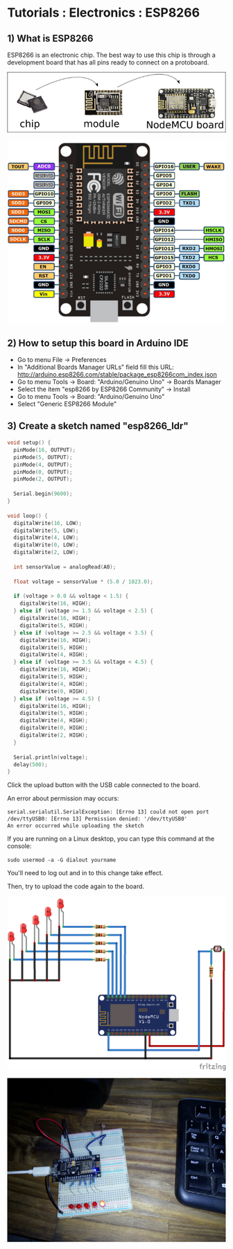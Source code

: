 # Tutorials : Electronics : ESP8266

## 1) What is ESP8266

ESP8266 is an electronic chip. The best way to use this chip is through a development board that 
has all pins ready to connect on a protoboard.

![ESP8266 NodeMCU](esp8266_chip_module_board.png)

![ESP8266 NodeMCU pin map](nodemcu_pins.png)

## 2) How to setup this board in Arduino IDE

- Go to menu File -> Preferences
- In "Additional Boards Manager URLs" field fill this URL: http://arduino.esp8266.com/stable/package_esp8266com_index.json
- Go to menu Tools -> Board: "Arduino/Genuino Uno" -> Boards Manager
- Select the item "esp8266 by ESP8266 Community" -> Install
- Go to menu Tools -> Board: "Arduino/Genuino Uno"
- Select "Generic ESP8266 Module"

## 3) Create a sketch named "esp8266_ldr"

```cpp
void setup() {
  pinMode(16, OUTPUT);
  pinMode(5, OUTPUT);
  pinMode(4, OUTPUT);
  pinMode(0, OUTPUT);
  pinMode(2, OUTPUT);
  
  Serial.begin(9600);
}

void loop() {
  digitalWrite(16, LOW);
  digitalWrite(5, LOW);
  digitalWrite(4, LOW);
  digitalWrite(0, LOW);
  digitalWrite(2, LOW);
  
  int sensorValue = analogRead(A0);

  float voltage = sensorValue * (5.0 / 1023.0);

  if (voltage > 0.0 && voltage < 1.5) {
    digitalWrite(16, HIGH);
  } else if (voltage >= 1.5 && voltage < 2.5) {
    digitalWrite(16, HIGH);
    digitalWrite(5, HIGH);
  } else if (voltage >= 2.5 && voltage < 3.5) {
    digitalWrite(16, HIGH);
    digitalWrite(5, HIGH);
    digitalWrite(4, HIGH);
  } else if (voltage >= 3.5 && voltage < 4.5) {
    digitalWrite(16, HIGH);
    digitalWrite(5, HIGH);
    digitalWrite(4, HIGH);
    digitalWrite(0, HIGH);
  } else if (voltage >= 4.5) {
    digitalWrite(16, HIGH);
    digitalWrite(5, HIGH);
    digitalWrite(4, HIGH);
    digitalWrite(0, HIGH);
    digitalWrite(2, HIGH);
  }

  Serial.println(voltage);
  delay(500);
}
```

Click the upload button with the USB cable connected to the board.

An error about permission may occurs:

```
serial.serialutil.SerialException: [Errno 13] could not open port /dev/ttyUSB0: [Errno 13] Permission denied: '/dev/ttyUSB0'
An error occurred while uploading the sketch
```

If you are running on a Linux desktop, you can type this command at the console:

`sudo usermod -a -G dialout yourname`

You'll need to log out and in to this change take effect.

Then, try to upload the code again to the board.

![esp8266_ldr circuit diagram](esp8266_ldr/esp8266_ldr.png)

![esp8266_ldr circuit on breadboard](esp8266_ldr/esp8266_ldr_breadboard.jpg)

